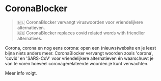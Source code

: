 # CoronaBlocker
>:netherlands: CoronaBlocker vervangt viruswoorden voor vriendelijkere alternatieven. <br>
>:uk: CoronaBlocker replaces covid related words with friendlier alternatives.

Corona, corona en nog eens corona: open een (nieuws)website en je leest bijna niets anders meer. CoronaBlocker vervangt woorden zoals 'corona', 'covid' en 'SARS-CoV' voor vriendelijkere alternatieven én waarschuwt je van te voren hoeveel coronagerelateerde woorden je kunt verwachten.


Meer info volgt.
